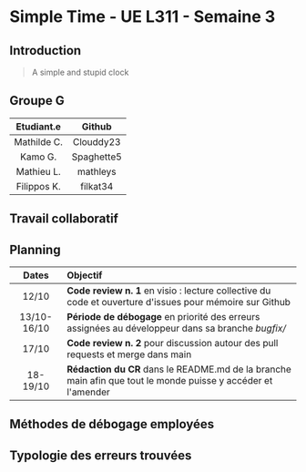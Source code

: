 # Simple Time - UE L311 - Semaine 3 

## Introduction

> A simple and stupid clock

## Groupe G

| Etudiant.e  |  Github     |    
| :----------:|:-----------:| 
| Mathilde C. | Clouddy23   | 
| Kamo G.     | Spaghette5  |   
| Mathieu L.  | mathleys    |   
| Filippos K. | filkat34    | 

## Travail collaboratif
## Planning
| Dates		    |  Objectif   								 																			                                                            |    
| :----------:|:------------------------------------------------------------------------------------------------------------------------------| 
| 12/10		    | **Code review n. 1** en visio : lecture collective du code et ouverture d'issues pour mémoire sur Github    				          |
| 13/10-16/10 | **Période de débogage** en priorité des erreurs assignées au développeur dans sa branche _bugfix/<nomdev>_					          |   
| 17/10		    | **Code review n. 2** pour discussion autour des pull requests et merge dans main						                                  |   
| 18-19/10    | **Rédaction du CR** dans le README.md de la branche main afin que tout le monde puisse y accéder et l'amender    			      | 

## Méthodes de débogage employées
## Typologie des erreurs trouvées
